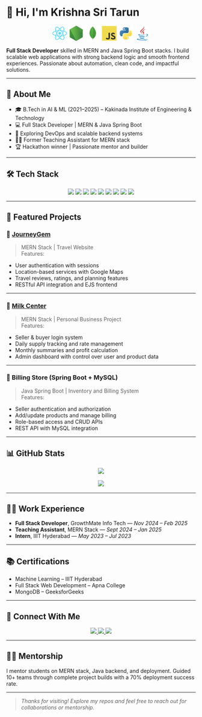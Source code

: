 # 👋 Hi, I'm Krishna Sri Tarun

<p align="center">
  <img src="https://raw.githubusercontent.com/devicons/devicon/master/icons/react/react-original.svg" alt="React" width="40" height="40"/>
  <img src="https://raw.githubusercontent.com/devicons/devicon/master/icons/nodejs/nodejs-original.svg" alt="Node.js" width="40" height="40"/>
  <img src="https://raw.githubusercontent.com/devicons/devicon/master/icons/mongodb/mongodb-original.svg" alt="MongoDB" width="40" height="40"/>
  <img src="https://raw.githubusercontent.com/devicons/devicon/master/icons/javascript/javascript-original.svg" alt="JavaScript" width="40" height="40"/>
  <img src="https://raw.githubusercontent.com/devicons/devicon/master/icons/python/python-original.svg" alt="Python" width="40" height="40"/>
  <img src="https://raw.githubusercontent.com/devicons/devicon/master/icons/java/java-original.svg" alt="Java" width="40" height="40"/>
</p>

**Full Stack Developer** skilled in MERN and Java Spring Boot stacks. I build scalable web applications with strong backend logic and smooth frontend experiences. Passionate about automation, clean code, and impactful solutions.

---

## 🚀 About Me

- 🎓 B.Tech in AI & ML (2021–2025) – Kakinada Institute of Engineering & Technology  
- 💻 Full Stack Developer | MERN & Java Spring Boot  
- 🌱 Exploring DevOps and scalable backend systems  
- 👨‍🏫 Former Teaching Assistant for MERN stack  
- 🏆 Hackathon winner | Passionate mentor and builder

---

## 🛠️ Tech Stack

<p align="center">
  <img src="https://img.shields.io/badge/React-20232A?style=for-the-badge&logo=react&logoColor=61DAFB"/>
  <img src="https://img.shields.io/badge/Node.js-339933?style=for-the-badge&logo=nodedotjs&logoColor=white"/>
  <img src="https://img.shields.io/badge/Express.js-000000?style=for-the-badge&logo=express&logoColor=white"/>
  <img src="https://img.shields.io/badge/MongoDB-4EA94B?style=for-the-badge&logo=mongodb&logoColor=white"/>
  <img src="https://img.shields.io/badge/MySQL-005C84?style=for-the-badge&logo=mysql&logoColor=white"/>
  <img src="https://img.shields.io/badge/Java-ED8B00?style=for-the-badge&logo=java&logoColor=white"/>
  <img src="https://img.shields.io/badge/Spring_Boot-6DB33F?style=for-the-badge&logo=springboot&logoColor=white"/>
  <img src="https://img.shields.io/badge/Tailwind_CSS-38B2AC?style=for-the-badge&logo=tailwind-css&logoColor=white"/>
  <img src="https://img.shields.io/badge/Bootstrap-563D7C?style=for-the-badge&logo=bootstrap&logoColor=white"/>
</p>

---

## 🌟 Featured Projects

### 🔗 [JourneyGem](https://journeygem.onrender.com)
> MERN Stack | Travel Website  
> Features:
- User authentication with sessions  
- Location-based services with Google Maps  
- Travel reviews, ratings, and planning features  
- RESTful API integration and EJS frontend  

---

### 🔗 [Milk Center](https://milkcenter.netlify.app)
> MERN Stack | Personal Business Project  
> Features:
- Seller & buyer login system  
- Daily supply tracking and rate management  
- Monthly summaries and profit calculation  
- Admin dashboard with control over user and product data  

---

### 🔗 Billing Store (Spring Boot + MySQL)
> Java Spring Boot | Inventory and Billing System  
> Features:
- Seller authentication and authorization  
- Add/update products and manage billing  
- Role-based access and CRUD APIs  
- REST API with MySQL integration  

---

## 📊 GitHub Stats

<p align="center">
  <img src="https://github-readme-stats.vercel.app/api?username=KrishnaSriTarun&show_icons=true&theme=radical" />
</p>
<p align="center">
  <img src="https://github-readme-streak-stats.herokuapp.com/?user=KrishnaSriTarun&theme=dark" />
</p>

---

## 🧑‍💼 Work Experience

- **Full Stack Developer**, GrowthMate Info Tech — *Nov 2024 – Feb 2025*  
- **Teaching Assistant**, MERN Stack — *Sept 2024 – Jan 2025*  
- **Intern**, IIIT Hyderabad — *May 2023 – Jul 2023*

---

## 📚 Certifications

- Machine Learning – IIIT Hyderabad  
- Full Stack Web Development – Apna College  
- MongoDB – GeeksforGeeks  

---

## 🤝 Connect With Me

<p align="center">
  <a href="https://krishnasritarun.netlify.app">
    <img src="https://img.shields.io/badge/Portfolio-255E63?style=for-the-badge&logo=About.me&logoColor=white"/>
  </a>
  <a href="https://linkedin.com/in/krishna-sri-tarun">
    <img src="https://img.shields.io/badge/LinkedIn-0077B5?style=for-the-badge&logo=linkedin&logoColor=white"/>
  </a>
  <a href="mailto:krishnasritarun95@gmail.com">
    <img src="https://img.shields.io/badge/Gmail-D14836?style=for-the-badge&logo=gmail&logoColor=white"/>
  </a>
</p>

---

## 👨‍🏫 Mentorship

I mentor students on MERN stack, Java backend, and deployment. Guided 10+ teams through complete project builds with a 70% deployment success rate.

---

> *Thanks for visiting! Explore my repos and feel free to reach out for collaborations or mentorship.*

